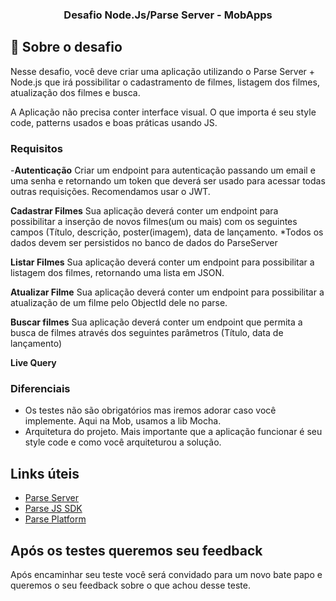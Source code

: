 <h3 align="center">
  Desafio Node.Js/Parse Server - MobApps
</h3>

## :rocket: Sobre o desafio

Nesse desafio, você deve criar uma aplicação utilizando o Parse Server + Node.js que irá possibilitar o cadastramento de filmes, listagem dos filmes, atualização dos filmes e busca.

A Aplicação não precisa conter interface visual. O que importa é seu style code, patterns usados e boas práticas usando JS.
### Requisitos

-**Autenticação** Criar um endpoint para autenticação passando um email e uma senha e retornando um token que deverá ser usado para acessar todas outras requisições. Recomendamos usar o JWT.

**Cadastrar Filmes** Sua aplicação deverá conter um endpoint para possibilitar a inserção de novos filmes(um ou mais) com os seguintes campos (Título, descrição, poster(imagem), data de lançamento. 
*Todos os dados devem ser persistidos no banco de dados do ParseServer

**Listar Filmes** Sua aplicação deverá conter um endpoint para possibilitar a listagem dos filmes, retornando uma lista em JSON.

**Atualizar Filme** Sua aplicação deverá conter um endpoint para possibilitar a atualização de um filme pelo ObjectId dele no parse.

**Buscar filmes** Sua aplicação deverá conter um endpoint que permita a busca de filmes através dos seguintes parâmetros (Título, data de lançamento)

**Live Query** 
### Diferenciais
 - Os testes não são obrigatórios mas iremos adorar caso você implemente. Aqui na Mob, usamos a lib Mocha.
 - Arquitetura do projeto. Mais importante que a aplicação funcionar é seu style code e como você arquiteturou a solução.

## Links úteis

- <a href="https://github.com/parse-community/parse-server" target="_blank" align="center">Parse Server</a>
- <a href="https://docs.parseplatform.org/js/guide/" target="_blank" align="center">Parse JS SDK</a>
- <a href="https://docs.parseplatform.org/" target="_blank" align="center">Parse Platform</a>


## Após os testes queremos seu feedback
Após encaminhar seu teste você será convidado para um novo bate papo e queremos o seu feedback sobre o que achou desse teste.
